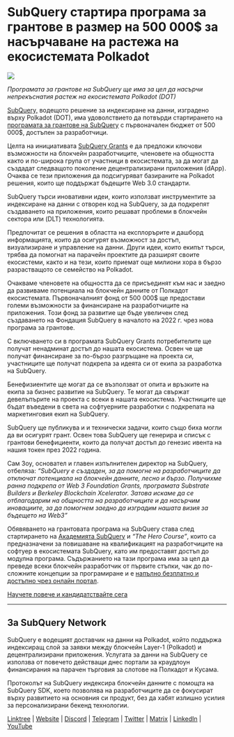 # SubQuery стартира програма за грантове в размер на 500 000$ за насърчаване на растежа на екосистемата Polkadot

![](https://cdn-images-1.medium.com/max/800/1*LsQkybCuzuopypGKyKkPAA.png)

_Програмата за грантове на SubQuery ще има за цел да насърчи непрекъснатия растеж на екосистемата Polkadot (DOT)_

[SubQuery,](https://subquery.network/) водещото решение за индексиране на данни, изградено върху Polkadot (DOT), има удоволствието да потвърди стартирането на [програмата за грантове на SubQuery](https://subquery.network/grants) с първоначален бюджет от 500 000$, достъпен за разработчици.

Целта на инициативата [SubQuery Grants](https://subquery.network/grants) е да предложи ключови възможности на блокчейн разработчиците, членовете на общността както и по-широка група от участници в екосистемата, за да могат да създадат следващото поколение децентрализирани приложения (dApp). Очаква се тези приложения да подсигуряват базираните на Polkadot решения, които ще поддържат бъдещите Web 3.0 стандарти.

SubQuery търси иновативни идеи, които използват инструментите за индексиране на данни с отворен код на SubQuery, за да подкрепят създаването на приложения, които решават проблеми в блокчейн сектора или (DLT) технологията.

Предпочитат се решения в областта на експлорърите и дашборд информацията, които да осигурят възможност за достъп, визуализиране и управление на данни. Други идеи, които екипът търси, трябва да помогнат на парачейн проектите да разширят своите екосистеми, както и на тези, които приемат още милиони хора в бързо разрастващото се семейство на Polkadot.

Очакваме членовете на общността да се присъединят към нас и заедно да развиваме потенциала на блокчейн данните от Полкадот екосистемата. Първоначалният фонд от 500 000$ ще предостави големи възможности за финансиране на разработчиците на приложения. Този фонд за развитие ще бъде увеличен след създаването на Фондация SubQuery в началото на 2022 г. чрез нова програма за грантове.

С включването си в програмата SubQuery Grants потребителите ще получат ненадминат достъп до нашата екосистема. Освен че ще получат финансиране за по-бързо разгръщане на проекта си, участниците ще получат подкрепа за идеята си от екипа за разработка на SubQuery.

Бенефизиентите ще могат да се възползват от опита и връзките на екипа за бизнес развитие на SubQuery. Те могат да свържат девелъпърите на проекта с всеки в нашата екосистема. Участниците ще бъдат въведени в света на софтуерните разработки с подкрепата на маркетинговия екип на SubQuery.

SubQuery ще публикува и и технически задачи, които също биха могли да ви осигурят грант. Освен това SubQuery ще генерира и списък с грантови бенефициенти, които да получат достъп до генезис ивента на нашия токен през 2022 година.

Сам Зоу, основател и главен изпълнителен директор на SubQuery, отбеляза: _“SubQuery е създаден, за да помогне на разработчиците да отключат потенциала на блокчейн данните, лесно и бързо. Получихме ранна подкрепа от Web 3 Foundation Grants, програмата Substrate Builders и Berkeley Blockchain Xcelerator. Затова искаме да се отблагодарим на общността на разработчиците и да насърчим иновациите, за да помогнем заедно да изградим нашата визия за бъдещето на Web3”_

Обявяването на грантовата програма на SubQuery става след стартирането на [Академията SubQuery](./20211018-subquery-launches-the-subquery-academy.md) и _“The Hero Course”_, които са предназначени за повишаване на квалификацият на разработчиците на софтуер в екосистемата SubQuery, като им предоставят достъп до модулна програма. Съдържанието на тази програма има за цел да преведе всеки блокчейн разработчик от първите стъпки, чак до по-сложните концепции за програмиране и е [напълно безплатно и достъпно чрез онлайн портал](https://subquery.coassemble.com/unlock/dOKZW6O#/).

[Научете повече и кандидатствайте сега](https://subquery.network/grants)

---

## За SubQuery Network

SubQuery е водещият доставчик на данни на Polkadot, който поддържа индексиращ слой за заявки между блокчейн Layer-1 (Polkadot) и децентрализирани приложения. Услугата за данни на SubQuery се използва от повечето действащи днес портали за краудлоун финансирания на парачен търговия за слотове на Полкадот и Кусама.

Протоколът на SubQuery индексира блокчейн данните с помощта на SubQuery SDK, което позволява на разработчиците да се фокусират върху развитието на основния си продукт, без да хабят излишно усилия за персонализирани бекенд технологии.

[Linktree](https://linktr.ee/subquerynetwork) | [Website](https://subquery.network/) | [Discord](https://discord.com/invite/78zg8aBSMG) | [Telegram](https://t.me/subquerynetwork) | [Twitter](https://twitter.com/subquerynetwork) | [Matrix](https://matrix.to/#/#subquery:matrix.org) | [LinkedIn](https://www.linkedin.com/company/subquery) | [YouTube](https://www.youtube.com/channel/UCi1a6NUUjegcLHDFLr7CqLw)
